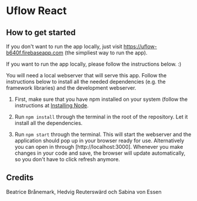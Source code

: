 # Uflow React

## How to get started

If you don't want to run the app locally, just visit https://uflow-b640f.firebaseapp.com (the simpliest way to run the app).

If you want to run the app locally, please follow the instructions below. :)

You will need a local webserver that will serve this app. Follow the instructions below to install all the needed dependencies (e.g. the framework libraries) and the development webserver.

1. First, make sure that you have npm installed on your system (follow the instructions
   at [Installing Node](https://docs.npmjs.com/getting-started/installing-node).

2. Run `npm install` through the terminal in the root of the repository. Let it
   install all the dependencies.

3. Run `npm start` through the terminal. This will start the webserver and the application should pop up in your browser ready for use. Alternatively you can open in through [http://localhost:3000]. Whenever you make changes in your code and save, the browser will update automatically, so you don't have to click refresh anymore.

## Credits

Beatrice Brånemark, Hedvig Reuterswärd och Sabina von Essen
